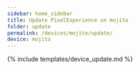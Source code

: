 ```yaml
---
sidebar: home_sidebar
title: Update PixelExperience on mojito
folder: update
permalink: /devices/mojito/update/
device: mojito
---
```

{% include templates/device_update.md %}
